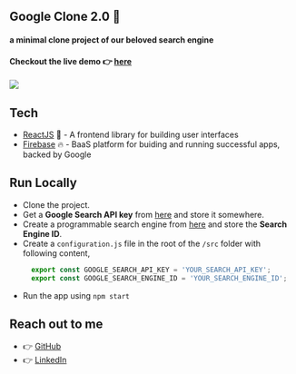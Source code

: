 ## Google Clone 2.0 🎉
#### a minimal clone project of our beloved search engine

#### Checkout the live demo 👉 [here](https://clone-c61bf.web.app/)

![](img/google-clone.gif)

## Tech
- [ReactJS] 🚀 - A frontend library for building user interfaces
- [Firebase] 🔥  - BaaS platform for buiding and running successful apps, backed by Google

## Run Locally
- Clone the project.
- Get a **Google Search API key** from [here](https://developers.google.com/custom-search/v1/introduction#identify_your_application_to_google_with_api_key) and store it somewhere.
-  Create a programmable search engine from [here](https://cse.google.com/cse/create/new) and store the **Search Engine ID**.
- Create a `configuration.js` file in the root of the `/src` folder with following content,
  ```js
    export const GOOGLE_SEARCH_API_KEY = 'YOUR_SEARCH_API_KEY';
    export const GOOGLE_SEARCH_ENGINE_ID = 'YOUR_SEARCH_ENGINE_ID';
  ```
- Run the app using `npm start`
  
## Reach out to me
* 👉 [GitHub](https://github.com/Ayan-Kumar-Saha)
* 👉 [LinkedIn](https://www.linkedin.com/in/ayankumarsaha/)

[ReactJS]: <https://reactjs.org/>
[Firebase]: <https://firebase.google.com/>
